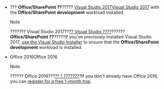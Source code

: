 - <span data-ttu-id="edc09-101">??? **Office/SharePoint ??**????? [Visual Studio 2017](https://www.visualstudio.com/vs/)</span><span class="sxs-lookup"><span data-stu-id="edc09-101">[Visual Studio 2017](https://www.visualstudio.com/vs/) with the **Office/SharePoint development** workload installed</span></span>

    > [!NOTE]
    > <span data-ttu-id="edc09-102">??????? Visual Studio 2017??[?? Visual Studio ????](https://docs.microsoft.com/en-us/visualstudio/install/modify-visual-studio)?????? **Office/SharePoint ??**?????</span><span class="sxs-lookup"><span data-stu-id="edc09-102">If you've previously installed Visual Studio 2017, [use the Visual Studio Installer](https://docs.microsoft.com/en-us/visualstudio/install/modify-visual-studio) to ensure that the **Office/SharePoint development** workload is installed.</span></span> 

- <span data-ttu-id="edc09-103">Office 2016</span><span class="sxs-lookup"><span data-stu-id="edc09-103">Office 2016</span></span> 
    
    > [!NOTE]
    > <span data-ttu-id="edc09-104">?????? Office 2016???[?? 1 ???????](http://office.microsoft.com/en-us/try/?WT%2Eintid1=ODC%5FENUS%5FFX101785584%5FXT104056786)?</span><span class="sxs-lookup"><span data-stu-id="edc09-104">If you don't already have Office 2016, you can [register for a free 1-month trial](http://office.microsoft.com/en-us/try/?WT%2Eintid1=ODC%5FENUS%5FFX101785584%5FXT104056786).</span></span>